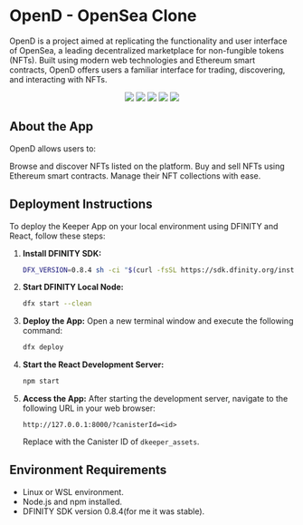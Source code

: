# OpenD - OpenSea Clone

OpenD is a project aimed at replicating the functionality and user interface of OpenSea, a leading decentralized marketplace for non-fungible tokens (NFTs). Built using modern web technologies and Ethereum smart contracts, OpenD offers users a familiar interface for trading, discovering, and interacting with NFTs.

<div align="center">
  <img src="https://github.com/Hariram-6674/DSurv-for-trading-tokens/raw/main/demo1.png">
  <img src="https://github.com/Hariram-6674/DSurv-for-trading-tokens/raw/main/demo2.png">
  <img src="https://github.com/Hariram-6674/DSurv-for-trading-tokens/raw/main/demo3.png">
  <img src="https://github.com/Hariram-6674/DSurv-for-trading-tokens/raw/main/demo4.png">
  <img src="https://github.com/Hariram-6674/DSurv-for-trading-tokens/raw/main/demo5.png">
</div> 

## About the App

OpenD allows users to:

Browse and discover NFTs listed on the platform.
Buy and sell NFTs using Ethereum smart contracts.
Manage their NFT collections with ease.

## Deployment Instructions

To deploy the Keeper App on your local environment using DFINITY and React, follow these steps:

1. **Install DFINITY SDK:**
   ```bash
   DFX_VERSION=0.8.4 sh -ci "$(curl -fsSL https://sdk.dfinity.org/install.sh)"
   ```

2. **Start DFINITY Local Node:**
   ```bash
   dfx start --clean
   ```

3. **Deploy the App:**
   Open a new terminal window and execute the following command:
   ```bash
   dfx deploy
   ```

4. **Start the React Development Server:**
   ```bash
   npm start
   ```

5. **Access the App:**
   After starting the development server, navigate to the following URL in your web browser:
   ```
   http://127.0.0.1:8000/?canisterId=<id>
   ```
   Replace with the Canister ID of `dkeeper_assets`.

## Environment Requirements

- Linux or WSL environment.
- Node.js and npm installed.
- DFINITY SDK version 0.8.4(for me it was stable).
